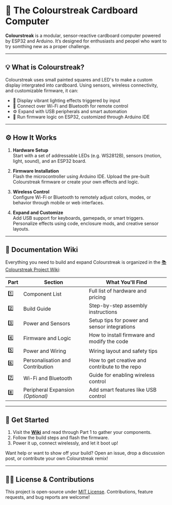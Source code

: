 # 🎨 The Colourstreak Cardboard Computer

**Colourstreak** is a modular, sensor-reactive cardboard computer powered by ESP32 and Arduino. It’s designed for enthusiasts and peopel who want to try somthing new as a proper challenge.

---

## 💡 What is Colourstreak?

Colourstreak uses small painted squares and LED's to make a custom display intergrated into cardboard. Using sensors, wireless connectivity, and customizable firmware, it can:

- 🌈 Display vibrant lighting effects triggered by input
- 📡 Connect over Wi-Fi and Bluetooth for remote control
- ⚙️ Expand with USB peripherals and smart automation
- 🧠 Run firmware logic on ESP32, customized through Arduino IDE

---

## ⚙️ How It Works

1. **Hardware Setup**  
   Start with a set of addressable LEDs (e.g. WS2812B), sensors (motion, light, sound), and an ESP32 board.

2. **Firmware Installation**  
   Flash the microcontroller using Arduino IDE. Upload the pre-built Colourstreak firmware or create your own effects and logic.

3. **Wireless Control**  
   Configure Wi-Fi or Bluetooth to remotely adjust colors, modes, or behavior through mobile or web interfaces.

4. **Expand and Customize**  
   Add USB support for keyboards, gamepads, or smart triggers. Personalize effects using code, enclosure mods, and creative sensor layouts.

---

## 📖 Documentation Wiki

Everything you need to build and expand Colourstreak is organized in the [📚 Colourstreak Project Wiki](https://github.com/LlamaCodeStudios/Colourstreak/wiki):

| Part | Section                            | What You'll Find                               |
|------|-------------------------------------|------------------------------------------------|
| 1️⃣   | Component List                      | Full list of hardware and pricing              |
| 2️⃣   | Build Guide                         | Step-by-step assembly instructions             |
| 3️⃣   | Power and Sensors                   | Setup tips for power and sensor integrations   |
| 4️⃣   | Firmware and Logic                  | How to install firmware and modify the code    |
| 5️⃣   | Power and Wiring                    | Wiring layout and safety tips                  |
| 6️⃣   | Personalisation and Contribution    | How to get creative and contribute to the repo |
| 7️⃣   | Wi-Fi and Bluetooth                 | Guide for enabling wireless control            |
| 8️⃣   | Peripheral Expansion *(Optional)*   | Add smart features like USB control            |

---

## 🚀 Get Started

1. Visit the **[Wiki](https://github.com/LlamaCodeStudios/Colourstreak/wiki)** and read through Part 1 to gather your components.
2. Follow the build steps and flash the firmware.
3. Power it up, connect wirelessly, and let it boot up!

Want help or want to show off your build? Open an issue, drop a discussion post, or contribute your own Colourstreak remix!

---

## 🧑‍💻 License & Contributions

This project is open-source under [MIT License](./LICENSE). Contributions, feature requests, and bug reports are welcome!


